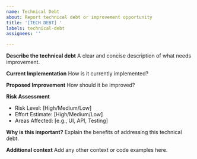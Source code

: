 ```yaml
---
name: Technical Debt
about: Report technical debt or improvement opportunity
title: '[TECH DEBT] '
labels: technical-debt
assignees: ''

---
```


**Describe the technical debt**
A clear and concise description of what needs improvement.

**Current Implementation**
How is it currently implemented?

**Proposed Improvement**
How should it be improved?

**Risk Assessment**
- Risk Level: [High/Medium/Low]
- Effort Estimate: [High/Medium/Low]
- Areas Affected: [e.g., UI, API, Testing]

**Why is this important?**
Explain the benefits of addressing this technical debt.

**Additional context**
Add any other context or code examples here.
